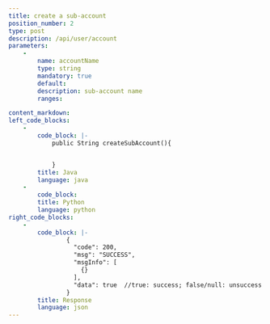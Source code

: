 ```yaml
---
title: create a sub-account
position_number: 2
type: post
description: /api/user/account
parameters:
    -
        name: accountName
        type: string
        mandatory: true
        default:
        description: sub-account name
        ranges:

content_markdown:
left_code_blocks:
    -
        code_block: |-
            public String createSubAccount(){


            }
        title: Java
        language: java
    -
        code_block:
        title: Python
        language: python
right_code_blocks:
    -
        code_block: |-
                {
                  "code": 200,
                  "msg": "SUCCESS",
                  "msgInfo": [
                    {}
                  ],
                  "data": true  //true: success; false/null: unsuccess
                }
        title: Response
        language: json
---
```

